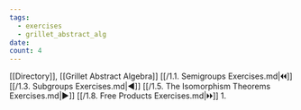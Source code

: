 ```yaml
---
tags:
  - exercises
  - grillet_abstract_alg
date:
count: 4
---
```

[[Directory]], [[Grillet Abstract Algebra]]
[[/1.1. Semigroups Exercises.md|🞀🞀]] [[/1.3. Subgroups Exercises.md|◀]] [[/1.5. The Isomorphism Theorems Exercises.md|▶]] [[/1.8. Free Products Exercises.md|🞂🞂]]
1. 